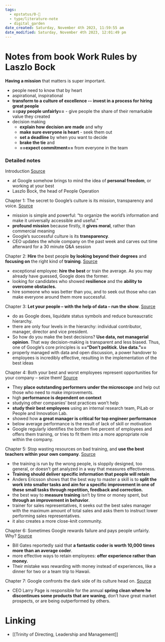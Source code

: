 ```yaml
---
tags:
  - epstatus/0-🌰
  - type/literature-note
  - digital_garden
date_created: Saturday, November 4th 2023, 11:59:55 am
date_modified: Saturday, November 4th 2023, 12:01:49 pm
---
```

# Notes from book Work Rules by Laszlo Bock

**Having a mission** that matters is super important. 
+ people need to know that by heart
+ aspirational, inspirational
+ **transform to a culture of excellence -- invest in a process for hiring great people**
+ **==pay people unfairly==** - give people the share of their remarkable value they created
+ decision making
	+ **explain how decision are made** and why
	+ **make sure everyone is heart** - seek them out
	+ **set a deadline** by when you want to decide
	+ **brake the tie** and 
	+ **==expect commitment==** from everyone in the team

### Detailed notes
Introduction [Source](https://blinkist.com/nc/reader/work-rules-en?chapter=0)
- at Google somehow brings to mind the idea of **personal freedom**, or working at your best 
- Laszlo Bock, the head of People Operation

Chapter 1: The secret to Google’s culture is its mission, transparency and voice. [Source](https://blinkist.com/nc/reader/work-rules-en?chapter=1)
- mission is simple and powerful: “to organize the world’s information and make it universally accessible and useful.”
- **profound mission** because firstly, it **gives moral**, rather than commercial meaning
- Google’s successful culture is its **transparency**.
- CEO updates the whole company on the past week and carves out time afterward for a 30 minute Q&A session

Chapter 2: **Hire** the best people **by looking beyond their degrees** and **focusing on** the right kind of **training**. [Source](https://blinkist.com/nc/reader/work-rules-en?chapter=2)
- exceptional employee: **hire the best** or train the average. As you may already have guessed, Google does the former.
- looking for candidates who showed **resilience** and the **ability to overcome obstacles.**
- hire someone who was better than you, and to seek out those who can make everyone around them more successful.

Chapter 3: **Let your people – with the help of data – run the show**. [Source](https://blinkist.com/nc/reader/work-rules-en?chapter=3)
- do as Google does, liquidate status symbols and reduce bureaucratic hierarchy.
- there are only four levels in the hierarchy: individual contributor, manager, director and vice president.
- So how do you make the best decisions? **Use data, not managerial opinion**. That way decision-making is transparent and less biased. Thus, one of Google’s core principles is **==“Don’t politick. Use data.”==**
- properly managed with data and open discussion, a power handover to employees is incredibly effective, resulting in the implementation of the best ideas

Chapter 4: Both your best and worst employees represent opportunities for your company – seize them! [Source](https://blinkist.com/nc/reader/work-rules-en?chapter=4)
- They **place outstanding performers under the microscope** and help out those who need to make improvements.
- high **performance is dependent on context**
- studying other companies’ best practices won’t help
- **study their best employees** using an internal research team, PiLab or People and Innovation Lab.
- showed how **a great manager is critical for top engineer performance**
- below average performance is the result of lack of skill or motivation
- Google regularly identifies the bottom five percent of employees and offers them training, or tries to fit them into a more appropriate role within the company.

Chapter 5: Stop wasting resources on bad training, and **use the best teachers within your own company**. [Source](https://blinkist.com/nc/reader/work-rules-en?chapter=5)
- the training is run by the wrong people, is sloppily designed, too general, or doesn’t get analyzed in a way that measures effectiveness.
- **Training should deliver specific information that people will retain**
- Anders Ericsson shows that the best way to master a skill is to **split the work into smaller tasks and aim for a specific improvement in one of these small tasks through repetition, feedback and correction.**
- the best way to **measure training** isn’t by time or money spent, but **through an improvement in behavior**.
-  trainer for sales representatives, it seeks out the best sales manager with the maximum amount of total sales and asks them to instruct lower performing sales representatives.
- it also creates a more close-knit community.

Chapter 6: Sometimes Google rewards failure and pays people unfairly. Why? [Source](https://blinkist.com/nc/reader/work-rules-en?chapter=6)
- Bill Gates reportedly said that **a fantastic coder is worth 10,000 times more than an average coder**.
- more effective ways to retain employees: **offer experience rather than money.**
- Their mistake was rewarding with money instead of experiences, like a dinner for two or a team trip to Hawaii. 

Chapter 7: Google confronts the dark side of its culture head on. [Source](https://blinkist.com/nc/reader/work-rules-en?chapter=7)
- CEO Larry Page is responsible for the annual **spring clean where he discontinues some products that are waning**, don’t have great market prospects, or are being outperformed by others.


# Linking
+ [[Trinity of Directing, Leadership and Management]]